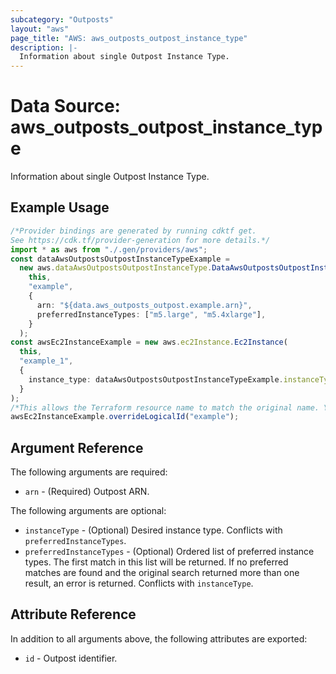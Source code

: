 ```yaml
---
subcategory: "Outposts"
layout: "aws"
page_title: "AWS: aws_outposts_outpost_instance_type"
description: |-
  Information about single Outpost Instance Type.
---
```


# Data Source: aws\_outposts\_outpost\_instance\_type

Information about single Outpost Instance Type.

## Example Usage

```typescript
/*Provider bindings are generated by running cdktf get.
See https://cdk.tf/provider-generation for more details.*/
import * as aws from "./.gen/providers/aws";
const dataAwsOutpostsOutpostInstanceTypeExample =
  new aws.dataAwsOutpostsOutpostInstanceType.DataAwsOutpostsOutpostInstanceType(
    this,
    "example",
    {
      arn: "${data.aws_outposts_outpost.example.arn}",
      preferredInstanceTypes: ["m5.large", "m5.4xlarge"],
    }
  );
const awsEc2InstanceExample = new aws.ec2Instance.Ec2Instance(
  this,
  "example_1",
  {
    instance_type: dataAwsOutpostsOutpostInstanceTypeExample.instanceType,
  }
);
/*This allows the Terraform resource name to match the original name. You can remove the call if you don't need them to match.*/
awsEc2InstanceExample.overrideLogicalId("example");

```

## Argument Reference

The following arguments are required:

* `arn` - (Required) Outpost ARN.

The following arguments are optional:

* `instanceType` - (Optional) Desired instance type. Conflicts with `preferredInstanceTypes`.
* `preferredInstanceTypes` - (Optional) Ordered list of preferred instance types. The first match in this list will be returned. If no preferred matches are found and the original search returned more than one result, an error is returned. Conflicts with `instanceType`.

## Attribute Reference

In addition to all arguments above, the following attributes are exported:

* `id` - Outpost identifier.

